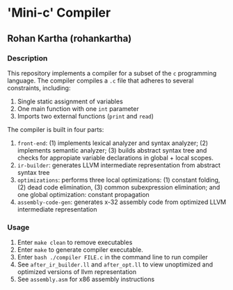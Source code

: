 # 'Mini-c' Compiler

## Rohan Kartha (rohankartha)

### Description

This repository implements a compiler for a subset of the `c` programming language. The compiler compiles a `.c` file that adheres to several constraints, including:

1. Single static assignment of variables
2. One main function with one `int` parameter
3. Imports two external functions (`print` and `read`)

The compiler is built in four parts:

1. `front-end`: (1) implements lexical analyzer and syntax analyzer; (2) implements semantic analyzer; (3) builds abstract syntax tree and checks for appropiate variable declarations in global + local scopes.
2. `ir-builder`: generates LLVM intermediate representation from abstract syntax tree
3. `optimizations`: performs three local optimizations: (1) constant folding, (2) dead code elimination, (3) common subexpression elimination; and one global optimization: constant propagation
4. `assembly-code-gen`: generates x-32 assembly code from optimized LLVM intermediate representation

### Usage

1. Enter `make clean` to remove executables
2. Enter `make` to generate compiler executable.
3. Enter ```bash ./compiler FILE.c``` in the command line to run compiler
4. See `after_ir_builder.ll` and `after_opt.ll` to view unoptimized and optimized versions of llvm representation
5. See `assembly.asm` for x86 assembly instructions
